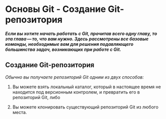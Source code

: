 # Основы Git - Создание Git-репозитория

**_Если вы хотите начать работать с Git, прочитав всего одну главу, то эта глава — то, что вам нужно. Здесь рассмотрены все базовые команды, необходимые вам для решения подавляющего большинства задач, возникающих при работе с Git._**

## Создание Git-репозитория

*Обычно вы получаете репозиторий Git одним из двух способов:*

1. Вы можете взять локальный каталог, который в настоящее время не находится под версионным контролем, и превратить его в репозиторий Git, либо

2. Вы можете клонировать существующий репозиторий Git из любого места.